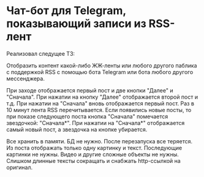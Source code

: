 Чат-бот для Telegram, показывающий записи из RSS-лент
===============================
Реализовал следущее ТЗ:

Отобразить контент какой-либо ЖЖ-ленты или любого другого паблика с поддержкой RSS с помощью бота Telegram или бота любого другого мессенджера.

При заходе отображается первый пост и две кнопки "Далее" и "Сначала".
При нажатии на кнопку "Далее" отображается второй пост и т.д. При нажатии на "Сначала" вновь отображается первый пост.
Раз в 10 минут лента RSS перечитывается. Если появились новые посты, то при показе следующего поста кнопка "Сначала" помечается звездочкой: "Сначала*".
При нажатии на "Сначала*" отображается самый новый пост, а звездочка на кнопке убирается.

Все хранить в памяти. БД не нужно. После перезапуска все теряется.
Из поста отображать только одну картинку и текст. Последующие картинки не нужны. Видео и другие сложные объекты не нужны.
Слишком длинные тексты сокращать и снабжать http-ссылкой на оригинал.